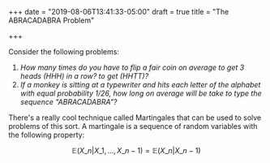 +++
date = "2019-08-06T13:41:33-05:00"
draft = true
title = "The ABRACADABRA Problem"

+++

Consider the following problems:

1. *How many times do you have to flip a fair coin on average to get 3 heads (HHH) in a row? to get (HHTT)?*
2. *If a monkey is sitting at a typewriter and hits each letter of the alphabet with equal probability 1/26, how long on average will be take to type the sequence "ABRACADABRA"?*

There's a really cool technique called Martingales that can be used to solve problems of this sort. A martingale is a sequence of random variables with the following property:

$$
\mathbb{E}(X\_n | X\_1, ..., X\_{n-1}) = \mathbb{E}(X\_n | X\_{n-1})
$$
